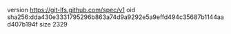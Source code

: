 version https://git-lfs.github.com/spec/v1
oid sha256:dda430e3331795296b863a74d9a9292e5a9effd494c35687b1144aad407b194f
size 2329
